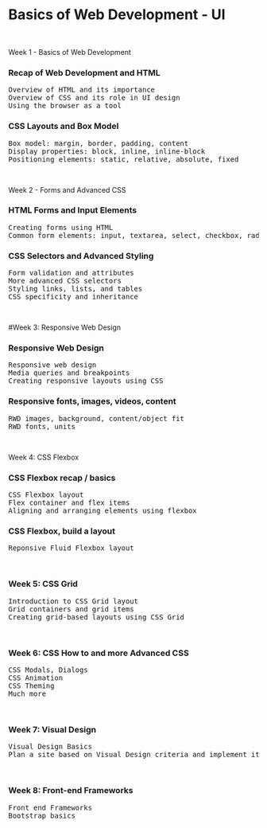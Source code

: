 # Basics of Web Development - UI

</br>

Week 1 - Basics of Web Development

### Recap of Web Development and HTML
<pre>
Overview of HTML and its importance
Overview of CSS and its role in UI design 
Using the browser as a tool
</pre>

### CSS Layouts and Box Model
<pre>
Box model: margin, border, padding, content
Display properties: block, inline, inline-block
Positioning elements: static, relative, absolute, fixed
</pre>
</br>

Week 2 - Forms and Advanced CSS

### HTML Forms and Input Elements
<pre>
Creating forms using HTML
Common form elements: input, textarea, select, checkbox, radio buttons
</pre>

### CSS Selectors and Advanced Styling
<pre>
Form validation and attributes
More advanced CSS selectors
Styling links, lists, and tables
CSS specificity and inheritance
</pre>
</br>

#Week 3: Responsive Web Design

### Responsive Web Design
<pre>
Responsive web design
Media queries and breakpoints
Creating responsive layouts using CSS
</pre>

### Responsive fonts, images, videos, content
<pre>
RWD images, background, content/object fit
RWD fonts, units
</pre>
</br>

Week 4: CSS Flexbox

### CSS Flexbox recap / basics
<pre>
CSS Flexbox layout
Flex container and flex items
Aligning and arranging elements using flexbox
</pre>

### CSS Flexbox, build a layout
<pre>
Reponsive Fluid Flexbox layout
</pre>
</br>

### Week 5: CSS Grid

<pre>
Introduction to CSS Grid layout
Grid containers and grid items
Creating grid-based layouts using CSS Grid
</pre>
</br>

### Week 6: CSS How to and more Advanced CSS

<pre>
CSS Modals, Dialogs
CSS Animation
CSS Theming
Much more
</pre>
</br>

### Week 7: Visual Design

<pre>
Visual Design Basics
Plan a site based on Visual Design criteria and implement it
</pre>
</br>

### Week 8: Front-end Frameworks

<pre>
Front end Frameworks
Bootstrap basics
</pre>





